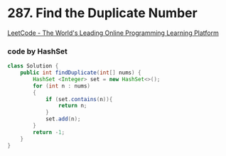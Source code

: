 # 287. Find the Duplicate Number

[LeetCode - The World's Leading Online Programming Learning Platform](https://leetcode.com/problems/find-the-duplicate-number/)

### code by HashSet

```java
class Solution {
    public int findDuplicate(int[] nums) {
        HashSet <Integer> set = new HashSet<>();
        for (int n : nums)
        {
            if (set.contains(n)){
                return n;
            }
            set.add(n);
        }
        return -1;
    }
}
```